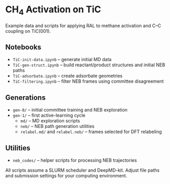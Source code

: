 # CH$_4$ Activation on TiC

Example data and scripts for applying RAL to methane activation and C–C coupling on TiC(001).

## Notebooks
- `TiC-init-data.ipynb` – generate initial MD data
- `TiC-gen-struct.ipynb` – build reactant/product structures and initial NEB paths
- `TiC-adsorbate.ipynb` – create adsorbate geometries
- `TiC-filtering.ipynb` – filter NEB frames using committee disagreement

## Generations
- `gen-0/` – initial committee training and NEB exploration
- `gen-1/` – first active-learning cycle
  - `md/` – MD exploration scripts
  - `neb/` – NEB path generation utilities
  - `relabel.md/` and `relabel.neb/` – frames selected for DFT relabeling

## Utilities
- `neb_codes/` – helper scripts for processing NEB trajectories

All scripts assume a SLURM scheduler and DeepMD-kit. Adjust file paths and submission settings for your computing environment.

